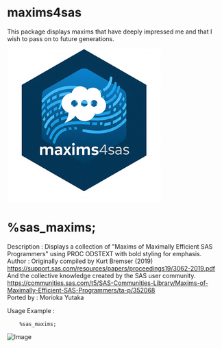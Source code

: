 # maxims4sas
This package displays maxims that have deeply impressed me and that I wish to pass on to future generations.  
  
![maxims4sas](./maxims4sas_small.png)  

# %sas_maxims;
 Description     : Displays a collection of "Maxims of Maximally Efficient SAS Programmers" using PROC ODSTEXT with bold styling for emphasis.  
 Author          : Originally compiled by Kurt Bremser (2019)  
                   https://support.sas.com/resources/papers/proceedings19/3062-2019.pdf  
                   And the collective knowledge created by the SAS user community.  
                   https://communities.sas.com/t5/SAS-Communities-Library/Maxims-of-Maximally-Efficient-SAS-Programmers/ta-p/352068  
 Ported by       : Morioka Yutaka  

 Usage Example   :   
 ~~~text
     %sas_maxims;
 ~~~

<img width="723" height="378" alt="Image" src="https://github.com/user-attachments/assets/26a2dde5-450a-40b8-ac81-d6e68b2d515d" />
